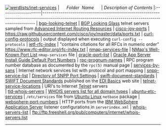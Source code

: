 [![werdlists/inet-services](https://img.shields.io/badge/werdlists-inet_services-purple.svg?logo=github&style=popout&longCache=true)](# "werdlists/inet-services")
|&nbsp;&nbsp;&nbsp;&nbsp;&nbsp;&nbsp;_Folder&nbsp;&nbsp;Name_&nbsp;&nbsp;&nbsp;&nbsp;&nbsp;&nbsp;| _Description of Contents_
|:--------------------|--------------------------------------------------------------------------------------------------------------------------------------------------------
| [bgp-looking-telnet](bgp-looking-telnet.txt) |  [BGP Looking Glass](https://www.bgp4.net/) telnet servers sampled from [Advanced Internet Routing Resources](http://www.bgp4.as) 
| [cisco-joy-ports](cisco-joy-ports.txt) |  <https://raw.githubusercontent.com/cisco/joy/master/data/ports.txt> 
| [curl-config-protocols](curl-config-protocols.txt) |  output displayed when executing `curl-config --protocols` 
| [ietf-rfc-index](ietf-rfc-index.txt.xz) |  "contains citations for all RFCs in numeric order" <https://www.rfc-editor.org/rfc-index.txt> 
| [nmap-services-file](nmap-services-file.txt) |  [NMap's Well-Known Port List](https://nmap.org/book/nmap-services.html) `nmap-services` file 
| [oracle-port-list](oracle-port-list.txt) |  [Oracle App Server Install Guide Default Port Numbers](https://docs.oracle.com/cd/B14101_13/install.1012/install/ports.htm) 
| [rpc-prognum-names](rpc-prognum-names.txt) |  RPC program number database as documented by the `rpc(5)` manual page 
| [services-by-sans](services-by-sans.txt) |  Internet network services list with protocol and port mapping 
| [snpp-service-list](snpp-service-list.txt) |  [Directory of SNPP Port Settings](https://www.notepage.net/snpp.htm) 
| [swift-document-standards](swift-document-standards.txt) | [SWIFT Document Standards](https://edibasics.com/edi-resources/document-standards/swift) published on the [EDI Basics](https://edibasics.com "Your resource for learning about EDI") web site
| [telnet-service-locations](telnet-service-locations.txt) | URI's to Internet [Telnet](https://wikipedia.org/wiki/Telnet "Telnet is a protocol used on the Internet or local area network to provide a bidirectional interactive text-oriented communication facility using a virtual terminal connection.") servers  
| [tld-whois-servers](tld-whois-servers.txt) |  [WHOIS servers list for all domain types](http://www.nirsoft.net/whois_servers_list.html) 
| [ubuntu-etc-services](ubuntu-etc-services.txt) |  `/etc/services` file from [Ubuntu Linux](https://www.ubuntu.com) `netbase` package 
| [websphere-port-numbers](websphere-port-numbers.txt) |  HTTP ports from the [IBM WebSphere Application Server](https://ibm.com/cloud/websphere-application-platform) listener configurations in `serverindex.xml` 
| [whois-servers-list](whois-servers-list.txt) |  <ftp://ftp.freeshell.org/pub/computers/internet/whois-servers.list> 

* * *

